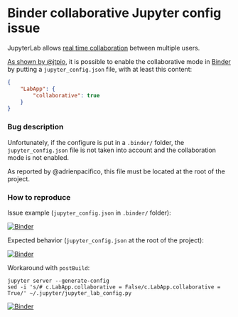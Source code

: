 Binder collaborative Jupyter config issue
=========================================

JupyterLab allows [real time collaboration](https://jupyterlab.readthedocs.io/en/stable/user/rtc.html) between multiple users.

[As shown by @jtpio](https://gist.github.com/jtpio/6ce26381703355e0ef1da4af742b7f72), it is possible to enable the collaborative mode in [Binder](https://mybinder.org/) by putting a `jupyter_config.json` file, with at least this content:

```json
{
    "LabApp": {
        "collaborative": true
    }
}
```

### Bug description

Unfortunately, if the configure is put in a `.binder/` folder, the `jupyter_config.json` file is not taken into account and the collaboration mode is not enabled.

As reported by @adrienpacifico, this file must be located at the root of the project.

### How to reproduce

Issue example (`jupyter_config.json` in `.binder/` folder):

[![Binder](https://mybinder.org/badge_logo.svg)](https://mybinder.org/v2/gh/seignovert/binder-collab-issue/main?labpath=test.ipynb)

Expected behavior (`jupyter_config.json` at the root of the project):

[![Binder](https://mybinder.org/badge_logo.svg)](https://mybinder.org/v2/gh/seignovert/binder-collab-issue/expected?labpath=test.ipynb)

Workaround with `postBuild`:
```
jupyter server --generate-config
sed -i 's/# c.LabApp.collaborative = False/c.LabApp.collaborative = True/' ~/.jupyter/jupyter_lab_config.py
```

[![Binder](https://mybinder.org/badge_logo.svg)](https://mybinder.org/v2/gh/seignovert/binder-collab-issue/postBuild?labpath=test.ipynb)
